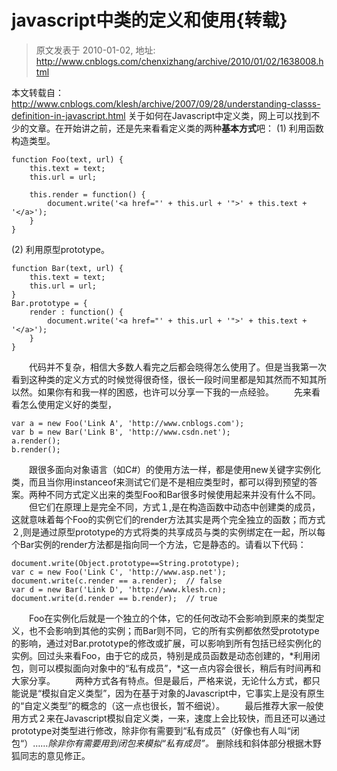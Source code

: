 # javascript中类的定义和使用{转载} 
> 原文发表于 2010-01-02, 地址: http://www.cnblogs.com/chenxizhang/archive/2010/01/02/1638008.html 


本文转载自：<http://www.cnblogs.com/klesh/archive/2007/09/28/understanding-classs-definition-in-javascript.html> 关于如何在Javascript中定义类，网上可以找到不少的文章。在开始讲之前，还是先来看看定义类的两种**基本方式**吧： (1) 利用函数构造类型。
```
function Foo(text, url) {
	this.text = text;
	this.url = url;
	
	this.render = function() {
		document.write('<a href="' + this.url + '">' + this.text + '</a>');
	}
}

```
(2) 利用原型prototype。
```
function Bar(text, url) {
	this.text = text;
	this.url = url;
}
Bar.prototype = {
	render : function() {
		document.write('<a href="' + this.url + '">' + this.text + '</a>');
	}
}

```

　　代码并不复杂，相信大多数人看完之后都会晓得怎么使用了。但是当我第一次看到这种类的定义方式的时候觉得很奇怪，很长一段时间里都是知其然而不知其所以然。如果你有和我一样的困惑，也许可以分享一下我的一点经验。
　　先来看看怎么使用定义好的类型，
```
var a = new Foo('Link A', 'http://www.cnblogs.com');
var b = new Bar('Link B', 'http://www.csdn.net');
a.render();
b.render();

```

　　跟很多面向对象语言（如C#）的使用方法一样，都是使用new关键字实例化类，而且当你用instanceof来测试它们是不是相应类型时，都可以得到预望的答案。两种不同方式定义出来的类型Foo和Bar很多时候使用起来并没有什么不同。
　　但它们在原理上是完全不同，方式１,是在构造函数中动态中创建类的成员，这就意味着每个Foo的实例它们的render方法其实是两个完全独立的函数；而方式２,则是通过原型prototype的方式将类的共享成员与类的实例绑定在一起，所以每个Bar实例的render方法都是指向同一个方法，它是静态的。请看以下代码：
```
document.write(Object.prototype==String.prototype);
var c = new Foo('Link C', 'http://www.asp.net');
document.write(c.render == a.render);  // false
var d = new Bar('Link D', 'http://www.klesh.cn);
document.write(d.render == b.render);  // true

```

　　Foo在实例化后就是一个独立的个体，它的任何改动不会影响到原来的类型定义，也不会影响到其他的实例；而Bar则不同，它的所有实例都依然受prototype的影响，通过对Bar.prototype的修改或扩展，可以影响到所有包括已经实例化的实例。回过头来看Foo，由于它的成员，特别是成员函数是动态创建的，*利用闭包，则可以模拟面向对象中的“私有成员”，*这一点内容会很长，稍后有时间再和大家分享。
　　两种方式各有特点。但是最后，严格来说，无论什么方式，都只能说是“模拟自定义类型”，因为在基于对象的Javascript中，它事实上是没有原生的“自定义类型”的概念的（这一点也很长，暂不细说）。
　　最后推荐大家一般使用方式２来在Javascript模拟自定义类，一来，速度上会比较快，而且还可以通过prototype对类型进行修改，除非你有需要到“私有成员”（好像也有人叫“闭包“）……*除非你有需要用到闭包来模拟“私有成员”。*
删除线和斜体部分根据木野狐同志的意见修正。





















